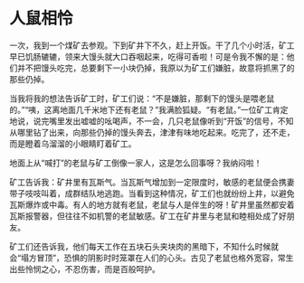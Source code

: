 # 人鼠相怜


 一次，我到一个煤矿去参观。下到矿井下不久，赶上开饭。干了几个小时活，矿工早已饥肠辘辘，领来大馒头就大口吞咽起来，吃得可香啦！可是令我不懈的是：他们并不把馒头吃完，总要剩下一小块仍掉，我原以为矿工们嫌脏，故意将抓黑了的那些仍掉。 

 当我将我的想法告诉矿工时，矿工们说：“不是嫌脏，那剩下的馒头是喂老鼠的。”“咦，这离地面几千米地下还有老鼠？”我满脸狐疑。“有老鼠。”一位矿工肯定地说，说完嘴里发出嘘嘘的吆喝声，不一会，几只老鼠像听到“开饭”的信号，不知从哪里钻了出来，向那些仍掉的馒头奔去，津津有味地吃起来。吃完了，还不走，而是瞪着乌溜溜的小眼睛盯着矿工。 

 地面上从“喊打”的老鼠与矿工倒像一家人，这是怎么回事呀？我纳闷啦！ 

 矿工告诉我：矿井里有瓦斯气。当瓦斯气增加到一定限度时，敏感的老鼠便会携妻带子吱吱叫着，成群结队地逃跑。当看到这种情况，矿工们也就纷纷上井，以避免瓦斯爆炸或中毒。有人的地方就有老鼠，老鼠与人是伴生的呀！矿井里虽然都安着瓦斯报警器，但往往不如机警的老鼠敏感。矿工在矿井里与老鼠和睦相处成了好朋友。 

 矿工们还告诉我，他们每天工作在五块石头夹块肉的黑暗下，不知什么时候就会“塌方冒顶”，恐惧的阴影时时笼罩在人们的心头。古见了老鼠也格外宽容，常生出些怜悯之心，不忍伤害，而是百般呵护。
  